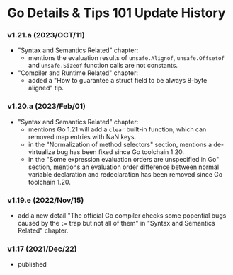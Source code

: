 
# Go Details & Tips 101 Update History

### v1.21.a (2023/OCT/11)

* "Syntax and Semantics Related" chapter:
  * mentions the evaluation results of `unsafe.Alignof`, `unsafe.Offsetof` and `unsafe.Sizeof` function calls are not constants.
* "Compiler and Runtime Related" chapter:
  * added a "How to guarantee a struct field to be always 8-byte aligned" tip.

### v1.20.a (2023/Feb/01)

* "Syntax and Semantics Related" chapter:
  * mentions Go 1.21 will add a `clear` built-in function, which can removed map entries with NaN keys.
  * in the "Normalization of method selectors" section, mentions a de-virtualize bug has been fixed since Go toolchain 1.20.
  * in the "Some expression evaluation orders are unspecified in Go" section, mentions an evaluation order difference
    between normal variable declaration and redeclaration has been removed since Go toolchain 1.20.

### v1.19.e (2022/Nov/15)

* add a new detail "The official Go compiler checks some popential bugs caused by the `:=` trap but not all of them" in "Syntax and Semantics Related" chapter.

### v1.17 (2021/Dec/22)

* published
